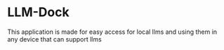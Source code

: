 # LLM-Dock
This application is made for easy access for local llms and using them in any device that can support llms
